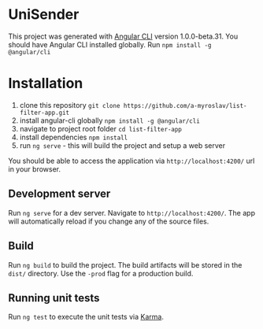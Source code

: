 # UniSender

This project was generated with [Angular CLI](https://github.com/angular/angular-cli) version 1.0.0-beta.31.
You should have Angular CLI installed globally. Run `npm install -g @angular/cli`
 
# Installation 
1. clone this repository `git clone https://github.com/a-myroslav/list-filter-app.git`
2. install angular-cli globally `npm install -g @angular/cli`
3. navigate to project root folder `cd list-filter-app`
4. install dependencies `npm install`
4. run `ng serve` - this will build the project and setup a web server

You should be able to access the application via `http://localhost:4200/` url in your browser. 

 
## Development server
Run `ng serve` for a dev server. Navigate to `http://localhost:4200/`. The app will automatically reload if you change any of the source files.

## Build

Run `ng build` to build the project. The build artifacts will be stored in the `dist/` directory. Use the `-prod` flag for a production build.

## Running unit tests

Run `ng test` to execute the unit tests via [Karma](https://karma-runner.github.io).
